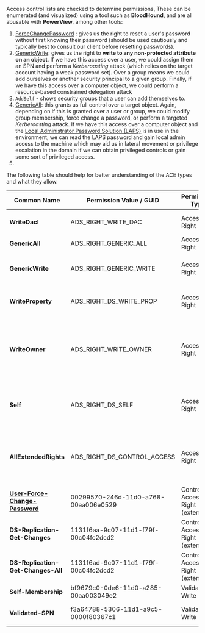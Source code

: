 Access control lists are checked to determine permissions, These can be enumerated (and visualized) using a tool such as **BloodHound**, and are all abusable with **PowerView**, among other tools: 
 1. [ForceChangePassword](https://bloodhound.readthedocs.io/en/latest/data-analysis/edges.html#forcechangepassword) : gives us the right to reset a user's password without first knowing their password (should be used cautiously and typically best to consult our client before resetting passwords).
 2. [GenericWrite](https://bloodhound.readthedocs.io/en/latest/data-analysis/edges.html#genericwrite): gives us the right to **write to any non-protected attribute on an object**. If we have this access over a user, we could assign them an SPN and perform a _Kerberoasting_ attack (which relies on the target account having a weak password set). Over a group means we could add ourselves or another security principal to a given group. Finally, if we have this access over a computer object, we could perform a resource-based constrained delegation attack
 3. `AddSelf` - shows security groups that a user can add themselves to.
 4.  [GenericAll](https://bloodhound.readthedocs.io/en/latest/data-analysis/edges.html#genericall): this grants us full control over a target object. Again, depending on if this is granted over a user or group, we could modify group membership, force change a password, or perform a targeted _Kerberoasting_ attack. If we have this access over a computer object and the [Local Administrator Password Solution (LAPS)](https://www.microsoft.com/en-us/download/details.aspx?id=46899) is in use in the environment, we can read the LAPS password and gain local admin access to the machine which may aid us in lateral movement or privilege escalation in the domain if we can obtain privileged controls or gain some sort of privileged access.
 5.  

The following table should help for better understanding of the ACE types and what they allow.


| **Common Name**              | **Permission Value / GUID**            | **Permission Type**                | **Description**                                                                                                                                             |
|-------------------------------|----------------------------------------|-------------------------------------|-------------------------------------------------------------------------------------------------------------------------------------------------------------|
| **WriteDacl**                 | ADS_RIGHT_WRITE_DAC                   | Access Right                       | Edit the object's DACL (i.e., "inbound" permissions).                                                                                                      |
| **GenericAll**                | ADS_RIGHT_GENERIC_ALL                 | Access Right                       | Combination of almost all other rights.                                                                                                                     |
| **GenericWrite**              | ADS_RIGHT_GENERIC_WRITE               | Access Right                       | Combination of write permissions (Self, WriteProperty) among other things.                                                                                   |
| **WriteProperty**             | ADS_RIGHT_DS_WRITE_PROP               | Access Right                       | Edit one of the object's attributes. The attribute is referenced by an "ObjectType GUID".                                                                    |
| **WriteOwner**                | ADS_RIGHT_WRITE_OWNER                 | Access Right                       | Assume the ownership of the object (new owner = attacker). Cannot be set to another user. With "SeRestorePrivilege," an arbitrary owner can be specified.    |
| **Self**                      | ADS_RIGHT_DS_SELF                     | Access Right                       | Perform "Validated writes" (edit an attribute's value and have it verified by AD). Referenced by an "ObjectType GUID".                                       |
| **AllExtendedRights**         | ADS_RIGHT_DS_CONTROL_ACCESS           | Access Right                       | Perform "Extended rights." Unrestricted with "AllExtendedRights" or restricted by specifying the extended right in the "ObjectType GUID".                   |
| **[User-Force-Change-Password](https://github.com/MGamalCYSEC/Active-Directory-Enumeration-and-Attacks/blob/main/Active%20Directory%20Attacks/Access%20Control%20List%20(ACL)%20Abuse/ForceChangePassword.md)**| 00299570-246d-11d0-a768-00aa006e0529  | Control Access Right (extended)    | Change the password of the object without knowing the previous one.                                                                                         |
| **DS-Replication-Get-Changes**| 1131f6aa-9c07-11d1-f79f-00c04fc2dcd2  | Control Access Right (extended)    | One of the two extended rights needed to operate a DCSync.                                                                                                  |
| **DS-Replication-Get-Changes-All** | 1131f6ad-9c07-11d1-f79f-00c04fc2dcd2  | Control Access Right (extended)    | One of the two extended rights needed to operate a DCSync.                                                                                                  |
| **Self-Membership**           | bf9679c0-0de6-11d0-a285-00aa003049e2  | Validate Write                     | Edit the "member" attribute of the object.                                                                                                                  |
| **Validated-SPN**             | f3a64788-5306-11d1-a9c5-0000f80367c1  | Validate Write                     | Edit the "servicePrincipalName" attribute of the object.                                                                                                    |

